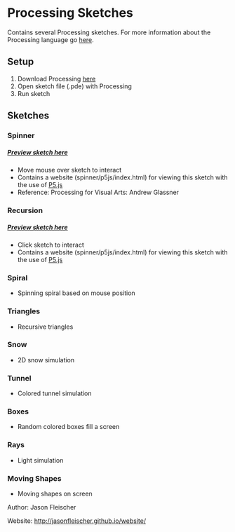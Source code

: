 # Processing Sketches

Contains several Processing sketches. For more information about the Processing language go [here](https://processing.org/).

## Setup

1. Download Processing [here](https://processing.org/download/)
2. Open sketch file (.pde) with Processing
3. Run sketch

## Sketches

### Spinner
##### [Preview sketch here](http://jasonfleischer.github.io/Processing/#spinner)
* Move mouse over sketch to interact
* Contains a website (spinner/p5js/index.html) for viewing this sketch with the use of [P5.js](https://p5js.org/)
* Reference: Processing for Visual Arts: Andrew Glassner

### Recursion
##### [Preview sketch here](http://jasonfleischer.github.io/Processing/#recursion)
* Click sketch to interact 
* Contains a website (spinner/p5js/index.html) for viewing this sketch with the use of [P5.js](https://p5js.org/)

### Spiral
* Spinning spiral based on mouse position 

### Triangles
* Recursive triangles

### Snow
* 2D snow simulation

### Tunnel
* Colored tunnel simulation

### Boxes
* Random colored boxes fill a screen

### Rays
* Light simulation

### Moving Shapes
* Moving shapes on screen


Author: Jason Fleischer


Website: http://jasonfleischer.github.io/website/
